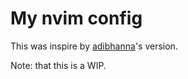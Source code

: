 # My nvim config

This was inspire by [adibhanna](https://github.com/adibhanna/nvim)'s version.

Note: that this is a WIP.
